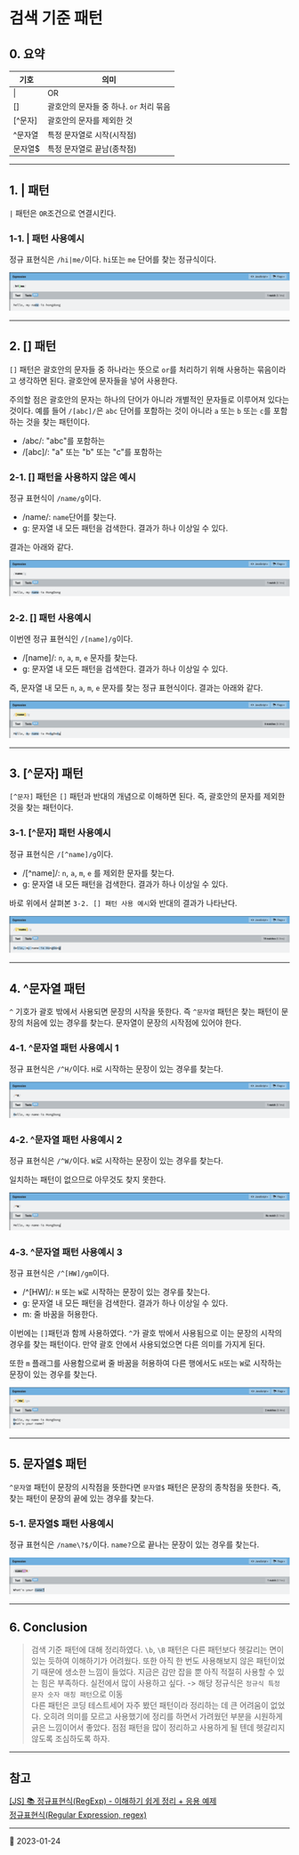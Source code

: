 # 검색 기준 패턴

## 0. 요약

| 기호    | 의미                                    |
| ------- | --------------------------------------- |
| \|      | OR                                      |
| []      | 괄호안의 문자들 중 하나. `or` 처리 묶음 |
| [^문자] | 괄호안의 문자를 제외한 것               |
| ^문자열 | 특정 문자열로 시작(시작점)              |
| 문자열$ | 특정 문자열로 끝남(종착점)              |

---

## 1. | 패턴

`|` 패턴은 `OR`조건으로 연결시킨다.

### 1-1. | 패턴 사용예시

정규 표현식은 `/hi|me/`이다. `hi`또는 `me` 단어를 찾는 정규식이다.

![|](/image/RegExp/regExpPattern1.png)

---

## 2. [] 패턴

`[]` 패턴은 괄호안의 문자들 중 하나라는 뜻으로 `or`를 처리하기 위해 사용하는 묶음이라고 생각하면 된다. 괄호안에 문자들을 넣어 사용한다.

주의할 점은 괄호안의 문자는 하나의 단어가 아니라 개별적인 문자들로 이루어져 있다는 것이다.
예를 들어 `/[abc]/`은 `abc` 단어를 포함하는 것이 아니라 `a` 또는 `b` 또는 `c`를 포함하는 것을 찾는 패턴이다.

- /abc/: "abc"를 포함하는
- /[abc]/: "a" 또는 "b" 또는 "c"를 포함하는

### 2-1. [] 패턴을 사용하지 않은 예시

정규 표현식이 `/name/g`이다.

- /name/: `name`단어를 찾는다.
- g: 문자열 내 모든 패턴을 검색한다. 결과가 하나 이상일 수 있다.

결과는 아래와 같다.

![[] 패턴 사용하지 않음](/image/RegExp/regExpPattern2.png)

### 2-2. [] 패턴 사용예시

이번엔 정규 표현식인 `/[name]/g`이다.

- /[name]/: `n`, `a`, `m`, `e` 문자를 찾는다.
- g: 문자열 내 모든 패턴을 검색한다. 결과가 하나 이상일 수 있다.

즉, 문자열 내 모든 `n`, `a`, `m`, `e` 문자를 찾는 정규 표현식이다. 결과는 아래와 같다.

![[] 패턴 사용함](/image/RegExp/regExpPattern3.png)

---

## 3. [^문자] 패턴

`[^문자]` 패턴은 `[]` 패턴과 반대의 개념으로 이해하면 된다. 즉, 괄호안의 문자를 제외한 것을 찾는 패턴이다.

### 3-1. [^문자] 패턴 사용예시

정규 표현식은 `/[^name]/g`이다.

- /[^name]/: `n`, `a`, `m`, `e` 를 제외한 문자를 찾는다.
- g: 문자열 내 모든 패턴을 검색한다. 결과가 하나 이상일 수 있다.

바로 위에서 살펴본 `3-2. [] 패턴 사용 예시`와 반대의 결과가 나타난다.

![[^문자] 패턴 사용 예시](/image/RegExp/regExpPattern4.png)

---

## 4. ^문자열 패턴

`^` 기호가 괄호 밖에서 사용되면 문장의 시작을 뜻한다. 즉 `^문자열` 패턴은 찾는 패턴이 문장의 처음에 있는 경우를 찾는다. 문자열이 문장의 시작점에 있어야 한다.

### 4-1. ^문자열 패턴 사용예시 1

정규 표현식은 `/^H/`이다. `H`로 시작하는 문장이 있는 경우를 찾는다.

![^문자열 패턴 사용예시 1](/image/RegExp/regExpPattern5.png)

### 4-2. ^문자열 패턴 사용예시 2

정규 표현식은 `/^W/`이다. `W`로 시작하는 문장이 있는 경우를 찾는다.

일치하는 패턴이 없으므로 아무것도 찾지 못한다.

![^문자열 패턴 사용예시 2](/image/RegExp/regExpPattern6.png)

### 4-3. ^문자열 패턴 사용예시 3

정규 표현식은 `/^[HW]/gm`이다.

- /^[HW]/: `H` 또는 `W`로 시작하는 문장이 있는 경우를 찾는다.
- g: 문자열 내 모든 패턴을 검색한다. 결과가 하나 이상일 수 있다.
- m: 줄 바꿈을 허용한다.

이번에는 `[]`패턴과 함께 사용하였다. `^`가 괄호 밖에서 사용됨으로 이는 문장의 시작의 경우를 찾는 패턴이다. 만약 괄호 안에서 사용되었으면 다른 의미를 가지게 된다.

또한 `m` 플래그를 사용함으로써 줄 바꿈을 허용하여 다른 행에서도 `H`또는 `W`로 시작하는 문장이 있는 경우를 찾는다.

![^문자열 패턴 사용예시 3](/image/RegExp/regExpPattern7.png)

---

## 5. 문자열$ 패턴

`^문자열` 패턴이 문장의 시작점을 뜻한다면 `문자열$` 패턴은 문장의 종착점을 뜻한다. 즉, 찾는 패턴이 문장의 끝에 있는 경우를 찾는다.

### 5-1. 문자열$ 패턴 사용예시

정규 표현식은 `/name\?$/`이다. `name?`으로 끝나는 문장이 있는 경우를 찾는다.

![문자열$ 패턴 사용예시](/image/RegExp/regExpPattern8.png)

---

## 6. Conclusion

> 검색 기준 패턴에 대해 정리하였다. `\b`, `\B` 패턴은 다른 패턴보다 헷갈리는 면이 있는 듯하여 이해하기가 어려웠다. 또한 아직 한 번도 사용해보지 않은 패턴이었기 때문에 생소한 느낌이 들었다. 지금은 감만 잡을 뿐 아직 적절히 사용할 수 있는 힘은 부족하다. 실전에서 많이 사용하고 싶다. -> 해당 정규식은 `정규식 특정 문자 숫자 매칭 패턴`으로 이동  
> 다른 패턴은 코딩 테스트세어 자주 봤던 패턴이라 정리하는 데 큰 어려움이 없었다. 오히려 의미를 모르고 사용했기에 정리를 하면서 가려웠던 부분을 시원하게 긁은 느낌이어서 좋았다. 점점 패턴을 많이 정리하고 사용하게 될 텐데 헷갈리지 않도록 조심하도록 하자.

---

## 참고

[[JS] 📚 정규표현식(RegExp) - 이해하기 쉽게 정리 + 응용 예제](https://inpa.tistory.com/entry/JS-%F0%9F%93%9A-%EC%A0%95%EA%B7%9C%EC%8B%9D-RegExp-%EB%88%84%EA%B5%AC%EB%82%98-%EC%9D%B4%ED%95%B4%ED%95%98%EA%B8%B0-%EC%89%BD%EA%B2%8C-%EC%A0%95%EB%A6%AC)  
[정규표현식(Regular Expression, regex)](https://blog.walkinpcm.com/15)

---

📅 2023-01-24
